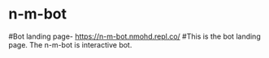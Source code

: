 # n-m-bot
#Bot landing page- https://n-m-bot.nmohd.repl.co/
#This is the bot landing page. The n-m-bot is interactive bot.
